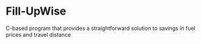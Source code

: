# Fill-UpWise
C-based program that provides a straightforward solution to savings in fuel prices and travel distance
